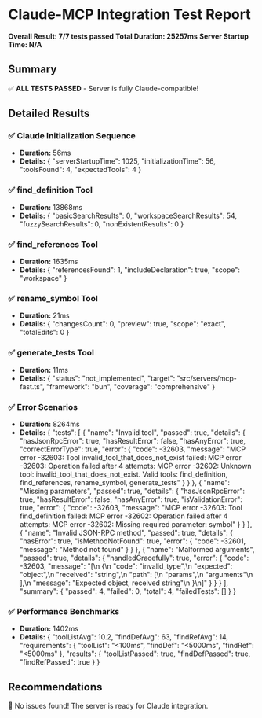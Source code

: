 # Claude-MCP Integration Test Report

**Overall Result: 7/7 tests passed**
**Total Duration: 25257ms**
**Server Startup Time: N/A**

## Summary

✅ **ALL TESTS PASSED** - Server is fully Claude-compatible!

## Detailed Results

### ✅ Claude Initialization Sequence
- **Duration:** 56ms
- **Details:** {
  "serverStartupTime": 1025,
  "initializationTime": 56,
  "toolsFound": 4,
  "expectedTools": 4
}

### ✅ find_definition Tool
- **Duration:** 13868ms
- **Details:** {
  "basicSearchResults": 0,
  "workspaceSearchResults": 54,
  "fuzzySearchResults": 0,
  "nonExistentResults": 0
}

### ✅ find_references Tool
- **Duration:** 1635ms
- **Details:** {
  "referencesFound": 1,
  "includeDeclaration": true,
  "scope": "workspace"
}

### ✅ rename_symbol Tool
- **Duration:** 21ms
- **Details:** {
  "changesCount": 0,
  "preview": true,
  "scope": "exact",
  "totalEdits": 0
}

### ✅ generate_tests Tool
- **Duration:** 11ms
- **Details:** {
  "status": "not_implemented",
  "target": "src/servers/mcp-fast.ts",
  "framework": "bun",
  "coverage": "comprehensive"
}

### ✅ Error Scenarios
- **Duration:** 8264ms
- **Details:** {
  "tests": [
    {
      "name": "Invalid tool",
      "passed": true,
      "details": {
        "hasJsonRpcError": true,
        "hasResultError": false,
        "hasAnyError": true,
        "correctErrorType": true,
        "error": {
          "code": -32603,
          "message": "MCP error -32603: Tool invalid_tool_that_does_not_exist failed: MCP error -32603: Operation failed after 4 attempts: MCP error -32602: Unknown tool: invalid_tool_that_does_not_exist. Valid tools: find_definition, find_references, rename_symbol, generate_tests"
        }
      }
    },
    {
      "name": "Missing parameters",
      "passed": true,
      "details": {
        "hasJsonRpcError": true,
        "hasResultError": false,
        "hasAnyError": true,
        "isValidationError": true,
        "error": {
          "code": -32603,
          "message": "MCP error -32603: Tool find_definition failed: MCP error -32602: Operation failed after 4 attempts: MCP error -32602: Missing required parameter: symbol"
        }
      }
    },
    {
      "name": "Invalid JSON-RPC method",
      "passed": true,
      "details": {
        "hasError": true,
        "isMethodNotFound": true,
        "error": {
          "code": -32601,
          "message": "Method not found"
        }
      }
    },
    {
      "name": "Malformed arguments",
      "passed": true,
      "details": {
        "handledGracefully": true,
        "error": {
          "code": -32603,
          "message": "[\n  {\n    \"code\": \"invalid_type\",\n    \"expected\": \"object\",\n    \"received\": \"string\",\n    \"path\": [\n      \"params\",\n      \"arguments\"\n    ],\n    \"message\": \"Expected object, received string\"\n  }\n]"
        }
      }
    }
  ],
  "summary": {
    "passed": 4,
    "failed": 0,
    "total": 4,
    "failedTests": []
  }
}

### ✅ Performance Benchmarks
- **Duration:** 1402ms
- **Details:** {
  "toolListAvg": 10.2,
  "findDefAvg": 63,
  "findRefAvg": 14,
  "requirements": {
    "toolList": "<100ms",
    "findDef": "<5000ms",
    "findRef": "<5000ms"
  },
  "results": {
    "toolListPassed": true,
    "findDefPassed": true,
    "findRefPassed": true
  }
}

## Recommendations

🎉 No issues found! The server is ready for Claude integration.
